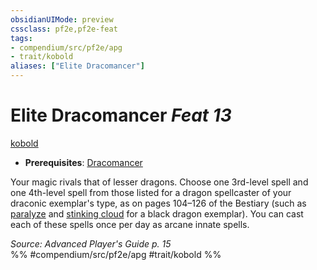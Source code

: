 ```yaml
---
obsidianUIMode: preview
cssclass: pf2e,pf2e-feat
tags:
- compendium/src/pf2e/apg
- trait/kobold
aliases: ["Elite Dracomancer"]
---
```

# Elite Dracomancer  *Feat 13*  
[kobold](rules/traits/kobold-b1.md "Kobold Ancestry & Heritage Trait")  

- **Prerequisites**: [Dracomancer](compendium/feats/dracomancer-apg.md)

Your magic rivals that of lesser dragons. Choose one 3rd-level spell and one 4th-level spell from those listed for a dragon spellcaster of your draconic exemplar's type, as on pages 104–126 of the Bestiary (such as [paralyze](compendium/spells/paralyze.md) and [stinking cloud](compendium/spells/stinking-cloud.md) for a black dragon exemplar). You can cast each of these spells once per day as arcane innate spells.

*Source: Advanced Player's Guide p. 15*  
%% #compendium/src/pf2e/apg #trait/kobold %%